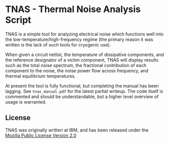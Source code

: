 # TNAS - Thermal Noise Analysis Script

TNAS is a simple tool for analyzing electrical noise which functions well into the low-temperature/high-frequency regime (the primary reason it was written is the lack of such tools for cryogenic use).

When given a circuit netlist, the temperature of dissipative components, and the reference designator of a victim component, TNAS will display results such as the total noise spectrum, the fractional contribution of each component to the noise, the noise power flow across frequency, and thermal equilibrium temperatures.

At present the tool is fully functional, but completing the manual has been lagging. See `tnas_manual.pdf` for the latest partial writeup. The code itself is commented and should be understandable, but a higher level overview of usage is warranted.

## License

TNAS was originally written at IBM, and has been released under the [Mozilla Public License Version 2.0](https://www.mozilla.org/en-US/MPL/2.0/)

